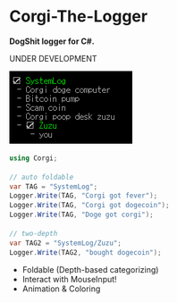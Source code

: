 Corgi-The-Logger
====
__DogShit logger for C#.__<br>

UNDER DEVELOPMENT<br>

![a](prev.gif)<br>

```csharp
using Corgi;

// auto foldable
var TAG = "SystemLog";
Logger.Write(TAG, "Corgi got fever");
Logger.Write(TAG, "Corgi got dogecoin");
Logger.Write(TAG, "Doge got corgi");

// two-depth
var TAG2 = "SystemLog/Zuzu";
Logger.Write(TAG2, "bought dogecoin");
```

* Foldable (Depth-based categorizing)
* Interact with MouseInput!
* Animation & Coloring
